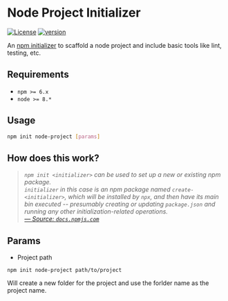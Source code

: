 # Node Project Initializer

[![License][license-image]][license-url] [![version][npm-image]][npm-url]

An [npm initializer][npm/init] to scaffold a node project and include basic tools like lint, testing, etc.

## Requirements

- `npm >= 6.x`
- `node >= 8.*`

## Usage

```bash
npm init node-project [params]
```

## How does this work?

> _`npm init <initializer>` can be used to set up a new or existing npm package._  
> _`initializer` in this case is an npm package named `create-<initializer>`, which will be installed by `npx`, and then have its main bin executed -- presumably creating or updating `package.json` and running any other initialization-related operations._  
> _[&mdash; Source: `docs.npmjs.com`][npm/init]_

## Params

- Project path

`npm init node-project path/to/project`

Will create a new folder for the project and use the forlder name as the project name.



[license-url]: LICENSE
[license-image]: https://img.shields.io/github/license/ahmadnassri/node-create.svg?style=for-the-badge&logo=circleci

[npm-url]: https://www.npmjs.com/package/@nmicht/create
[npm-image]: https://img.shields.io/npm/v/@nmicht/create.svg?style=for-the-badge&logo=npm

[npm/init]: https://docs.npmjs.com/cli/init#description
